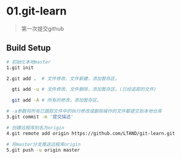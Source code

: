 # 01.git-learn

>第一次提交github

## Build Setup

``` bash
# 初始化本地master
1.git init 

2.git add .  # 文件修改、文件新建，添加暂存区。

  gti add -u # 文件修改、文件删除，添加暂存区。(已经追踪的文件)

  git add -A # 所有的修改，添加暂存区。

# -a参数将所有已跟踪文件中的执行修改或删除操作的文件都提交到本地仓库
3.git commit -m '提交描述' 

# 创建远程库别名为origin
4.git remote add origin https://github.com/LTAND/git-learn.git 

# 将master分支推送远程库origin
5.git push -u origin master
```